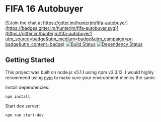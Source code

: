 # FIFA 16 Autobuyer

[![Join the chat at https://gitter.im/hunterjm/fifa-autobuyer](https://badges.gitter.im/hunterjm/fifa-autobuyer.svg)](https://gitter.im/hunterjm/fifa-autobuyer?utm_source=badge&utm_medium=badge&utm_campaign=pr-badge&utm_content=badge)
[![Build Status](https://travis-ci.org/hunterjm/fifa-autobuyer.svg?branch=master)](https://travis-ci.org/hunterjm/fifa-autobuyer) [![Dependency Status](https://david-dm.org/hunterjm/fifa-autobuyer.svg)](https://david-dm.org/hunterjm/fifa-autobuyer)

## Getting Started
This project was built on node.js v5.1.1 using npm v3.3.12.  I would highly recommend using [nvm](https://github.com/creationix/nvm) to make sure your environment mimics the same.

Install dependencies:

    npm install

Start dev server:

    npm run start-dev
